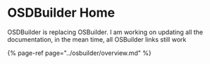 # OSDBuilder Home

OSDBuilder is replacing OSBuilder.  I am working on updating all the documentation, in the mean time, all OSBuilder links still work

{% page-ref page="../osbuilder/overview.md" %}

